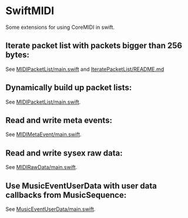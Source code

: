 # SwiftMIDI

Some extensions for using CoreMIDI in swift.

## Iterate packet list with packets bigger than 256 bytes:

See [MIDIPacketList/main.swift](MIDIPacketList/main.swift)  and [IteratePacketList/README.md](IteratePacketList/README.md)

## Dynamically build up packet lists:

See [MIDIPacketList/main.swift](MIDIPacketList/main.swift).

## Read and write meta events:
See [MIDIMetaEvent/main.swift](MIDIMetaEvent/main.swift).

## Read and write sysex raw data:
See [MIDIRawData/main.swift](MIDIRawData/main.swift).

## Use MusicEventUserData with user data callbacks from MusicSequence:
See [MusicEventUserData/main.swift](MusicEventUserData/main.swift).




 
